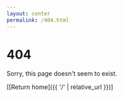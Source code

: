 ```yaml
---
layout: center
permalink: /404.html
---
```


# 404

Sorry, this page doesn't seem to exist.

[[Return home]({{ '/' | relative_url }})]